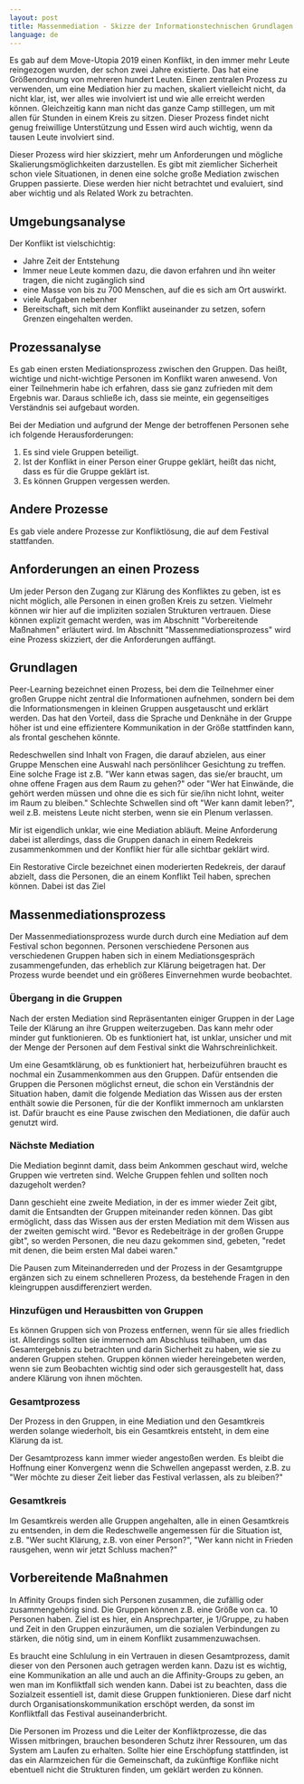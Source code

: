```yaml
---
layout: post
title: Massenmediation - Skizze der Informationstechnischen Grundlagen
language: de
---
```



Es gab auf dem Move-Utopia 2019 einen Konflikt, in den immer mehr Leute reingezogen wurden,
der schon zwei Jahre existierte. Das hat eine Größenordnung von mehreren
hundert Leuten.
Einen zentralen Prozess zu verwenden, um eine Mediation hier zu machen,
skaliert vielleicht nicht, da nicht klar, ist, wer alles wie involviert
ist und wie alle erreicht werden können.
Gleichzeitig kann man nicht das ganze Camp stilllegen, um
mit allen für Stunden in einem Kreis zu sitzen. 
Dieser Prozess findet nicht genug freiwillige Unterstützung und
Essen wird auch wichtig, wenn da tausen Leute involviert sind.

Dieser Prozess wird hier skizziert, mehr um Anforderungen und mögliche
Skalierungsmöglichkeiten darzustellen.
Es gibt mit ziemlicher Sicherheit schon viele Situationen, in
denen eine solche große Mediation zwischen Gruppen passierte.
Diese werden hier nicht betrachtet und evaluiert,
sind aber wichtig und als Related Work zu betrachten.

Umgebungsanalyse
----------------

Der Konflikt ist vielschichtig:
- Jahre Zeit der Entstehung
- Immer neue Leute kommen dazu, die davon erfahren und ihn weiter tragen,
  die nicht zugänglich sind
- eine Masse von bis zu 700 Menschen, auf die es sich am Ort auswirkt.
- viele Aufgaben nebenher
- Bereitschaft, sich mit dem Konflikt auseinander zu setzen, sofern
  Grenzen eingehalten werden.

Prozessanalyse
--------------

Es gab einen ersten Mediationsprozess zwischen den Gruppen.
Das heißt, wichtige und nicht-wichtige Personen im Konflikt waren
anwesend.
Von einer Teilnehmerin habe ich erfahren, dass sie ganz zufrieden
mit dem Ergebnis war. Daraus schließe ich, dass sie meinte, ein gegenseitiges
Verständnis sei aufgebaut worden.

Bei der Mediation und aufgrund der Menge der betroffenen Personen
sehe ich folgende Herausforderungen:
1. Es sind viele Gruppen beteiligt.
2. Ist der Konflikt in einer Person einer Gruppe geklärt, heißt das
   nicht, dass es für die Gruppe geklärt ist.
3. Es können Gruppen vergessen werden.

Andere Prozesse
---------------

Es gab viele andere Prozesse zur Konfliktlösung, die auf dem
Festival stattfanden.

Anforderungen an einen Prozess
------------------------------

Um jeder Person den Zugang zur Klärung des Konfliktes zu geben,
ist es nicht möglich, alle Personen in einen großen Kreis zu setzen.
Vielmehr können wir hier auf die impliziten sozialen Strukturen
vertrauen.
Diese können explizit gemacht werden, was im Abschnitt "Vorbereitende Maßnahmen" erläutert wird.
Im Abschnitt "Massenmediationsprozess" wird eine Prozess
skizziert, der die Anforderungen auffängt.

Grundlagen
----------

Peer-Learning bezeichnet einen Prozess, bei dem die Teilnehmer einer
großen Gruppe nicht zentral die Informationen aufnehmen, sondern
bei dem die Informationsmengen in kleinen Gruppen ausgetauscht
und erklärt werden.
Das hat den Vorteil, dass die Sprache und Denknähe in der Gruppe
höher ist und eine effizientere Kommunikation in
der Größe stattfinden kann, als frontal geschehen könnte.

Redeschwellen sind Inhalt von Fragen, die darauf abzielen,
aus einer Gruppe Menschen eine Auswahl nach persönlihcer Gesichtung
zu treffen.
Eine solche Frage ist z.B. "Wer kann etwas sagen, das sie/er braucht,
um ohne offene Fragen aus dem Raum zu gehen?" oder "Wer hat Einwände,
die gehört werden müssen und ohne die es sich für sie/ihn nicht
lohnt, weiter im Raum zu bleiben."
Schlechte Schwellen sind oft "Wer kann damit leben?", weil z.B.
meistens Leute nicht sterben, wenn sie ein Plenum verlassen.

Mir ist eigendlich unklar, wie eine Mediation abläuft.
Meine Anforderung dabei ist allerdings, dass die 
Gruppen danach in einem Redekreis zusammenkommen und der
Konflikt hier für alle sichtbar geklärt wird.

Ein Restorative Circle bezeichnet einen moderierten Redekreis,
der darauf abzielt, dass die Personen, die an einem Konflikt
Teil haben, sprechen können.
Dabei ist das Ziel

Massenmediationsprozess
-----------------------

Der Massenmediationsprozess wurde durch durch eine Mediation auf dem
Festival schon begonnen.
Personen verschiedene Personen aus verschiedenen Gruppen haben sich
in einem Mediationsgespräch zusammengefunden, das erheblich zur
Klärung beigetragen hat.
Der Prozess wurde beendet und ein größeres Einvernehmen wurde beobachtet.

### Übergang in die Gruppen

Nach der ersten Mediation sind Repräsentanten einiger Gruppen
in der Lage Teile der Klärung an ihre Gruppen weiterzugeben.
Das kann mehr oder minder gut funktionieren.
Ob es funktioniert hat, ist unklar, unsicher und mit der
Menge der Personen auf dem Festival sinkt die Wahrschreinlichkeit.

Um eine Gesamtklärung, ob es funktioniert hat, herbeizuführen braucht
es nochmal ein Zusammenkommen aus den Gruppen.
Dafür entsenden die Gruppen die Personen möglichst erneut, die
schon ein Verständnis der Situation haben, damit die folgende
Mediation das Wissen aus der ersten enthält sowie die Personen,
für die der Konflikt immernoch am unklarsten ist.
Dafür braucht es eine Pause zwischen den Mediationen, die dafür auch
genutzt wird.

### Nächste Mediation

Die Mediation beginnt damit, dass beim Ankommen geschaut wird,
welche Gruppen wie vertreten sind.
Welche Gruppen fehlen und sollten noch dazugeholt werden?

Dann geschieht eine zweite Mediation, in der es immer wieder
Zeit gibt, damit die Entsandten der Gruppen miteinander reden können.
Das gibt ermöglicht, dass das Wissen aus der ersten Mediation
mit dem Wissen aus der zweiten gemischt wird.
"Bevor es Redebeiträge in der großen Gruppe gibt", so werden Personen, die neu dazu gekommen
sind, gebeten, "redet mit denen, die beim ersten Mal dabei waren."

Die Pausen zum Miteinanderreden und der Prozess in der
Gesamtgruppe ergänzen sich zu einem schnelleren Prozess,
da bestehende Fragen in den kleingruppen ausdifferenziert werden.

### Hinzufügen und Herausbitten von Gruppen

Es können Gruppen sich von Prozess entfernen, wenn für sie alles
friedlich ist.
Allerdings sollten sie immernoch am Abschluss teilhaben, um
das Gesamtergebnis zu betrachten und darin Sicherheit zu haben,
wie sie zu anderen Gruppen stehen.
Gruppen können wieder hereingebeten werden,
wenn sie zum Beobachten wichtig sind oder sich gerausgestellt hat,
dass andere Klärung von ihnen möchten.

### Gesamtprozess

Der Prozess in den Gruppen, in eine Mediation und den Gesamtkreis
werden solange wiederholt, bis ein Gesamtkreis entsteht,
in dem eine Klärung da ist.

Der Gesamtprozess kann immer wieder angestoßen werden.
Es bleibt die Hoffnung einer Konvergenz wenn die Schwellen
angepasst werden, z.B. zu "Wer möchte zu dieser Zeit lieber
das Festival verlassen, als zu bleiben?"

### Gesamtkreis

Im Gesamtkreis werden alle Gruppen angehalten, alle in einen Gesamtkreis zu
entsenden, in dem die Redeschwelle angemessen für die Situation ist,
z.B. "Wer sucht Klärung, z.B. von einer Person?", "Wer kann nicht
in Frieden rausgehen, wenn wir jetzt Schluss machen?"

Vorbereitende Maßnahmen
-----------------------

In Affinity Groups finden sich Personen zusammen, die zufällig oder
zusammengehörig sind.
Die Gruppen können z.B. eine Größe von ca. 10 Personen haben.
Ziel ist es hier, ein Ansprechparter, je 1/Gruppe, zu haben und
Zeit in den Gruppen einzuräumen, um die sozialen
Verbindungen zu stärken, die nötig sind, um in einem
Konflikt zusammenzuwachsen.

Es braucht eine Schlulung in ein Vertrauen in diesen Gesamtprozess,
damit dieser von den Personen auch getragen werden kann.
Dazu ist es wichtig, eine Kommunikation an alle und auch an die
Affinity-Groups zu geben, an wen man im Konfliktfall sich wenden kann.
Dabei ist zu beachten, dass die Sozialzeit essentiell ist, damit diese
Gruppen funktionieren.
Diese darf nicht durch Organisationskommunikation erschöpt werden,
da sonst im Konfliktfall das Festival auseinanderbricht.

Die Personen im Prozess und die Leiter der Konfliktprozesse, die das
Wissen mitbringen, brauchen besonderen Schutz ihrer Ressouren,
um das System am Laufen zu erhalten.
Sollte hier eine Erschöpfung stattfinden, ist das ein Alarmzeichen
für die Gemeinschaft, da zukünftige Konflike nicht ebentuell
nicht die Strukturen finden, um geklärt werden zu können.


